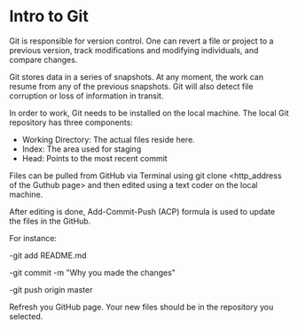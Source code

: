 # Intro to Git

Git is responsible for version control. One can revert a file or project to a previous version, track modifications and modifying individuals, and compare changes.

Git stores data in a series of snapshots. At any moment, the work can resume from any of the previous snapshots. Git will also detect file corruption or loss of information in transit.

In order to work, Git needs to be installed on the local machine. The local Git repository has three components:

* Working Directory: The actual files reside here.
* Index: The area used for staging
* Head: Points to the most recent commit

Files can be pulled from GitHub via Terminal using git clone <http_address of the Guthub page> and then edited using a text coder on the local machine.

After editing is done, Add-Commit-Push (ACP) formula is used to update the files in the GitHub.

For instance: 

-git add README.md

-git commit -m "Why you made the changes"

-git push origin master

Refresh you GitHub page. Your new files should be in the repository you selected.
